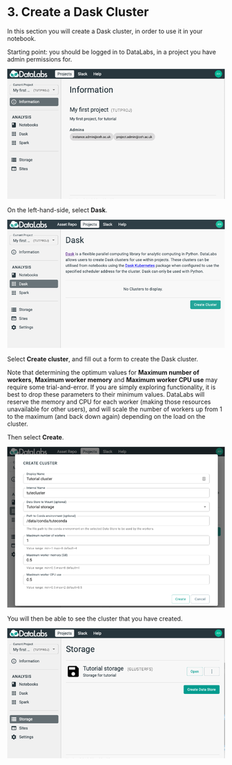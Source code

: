 # 3. Create a Dask Cluster

In this section you will create a Dask cluster, in order to use it in your notebook.

Starting point: you should be logged in to DataLabs, in a project you have admin
permissions for.

![project page](../../img/project-page.png "project page")

On the left-hand-side, select **Dask**.

![project dask page](../../img/project-dask-page-no-clusters.png "project dask page")

Select **Create cluster**, and fill out a form to create the Dask cluster.

Note that determining the optimum values for **Maximum number of workers**,
**Maximum worker memory**
and **Maximum worker CPU use** may require some trial-and-error.
If you are simply exploring functionality,
it is best to drop these parameters to their minimum values.
DataLabs will reserve the memory and CPU for each worker
(making those resources unavailable for other users),
and will scale the number of workers up from 1 to the maximum (and back down again)
depending on the load on the cluster.

Then select **Create**.

![create cluster form](../../img/create-cluster-form.png "create cluster form")

You will then be able to see the cluster that you have created.

![project storage page](../../img/project-storage-page-first-storage.png "project storage page")

